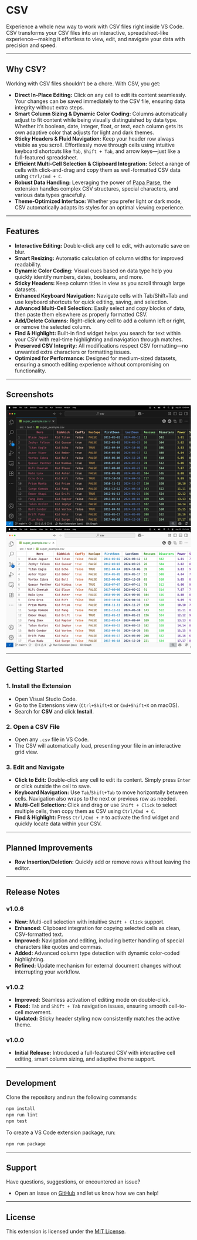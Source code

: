 # **CSV**

Experience a whole new way to work with CSV files right inside VS Code. CSV transforms your CSV files into an interactive, spreadsheet-like experience—making it effortless to view, edit, and navigate your data with precision and speed.

---

## Why CSV?

Working with CSV files shouldn’t be a chore. With CSV, you get:

- **Direct In-Place Editing:** Click on any cell to edit its content seamlessly. Your changes can be saved immediately to the CSV file, ensuring data integrity without extra steps.
- **Smart Column Sizing & Dynamic Color Coding:** Columns automatically adjust to fit content while being visually distinguished by data type. Whether it’s boolean, date, integer, float, or text, each column gets its own adaptive color that adjusts for light and dark themes.
- **Sticky Headers & Fluid Navigation:** Keep your header row always visible as you scroll. Effortlessly move through cells using intuitive keyboard shortcuts like `Tab`, `Shift + Tab`, and arrow keys—just like a full-featured spreadsheet.
- **Efficient Multi-Cell Selection & Clipboard Integration:** Select a range of cells with click-and-drag and copy them as well-formatted CSV data using `Ctrl/Cmd + C`.
- **Robust Data Handling:** Leveraging the power of [Papa Parse](https://www.papaparse.com/), the extension handles complex CSV structures, special characters, and various data types gracefully.
- **Theme-Optimized Interface:** Whether you prefer light or dark mode, CSV automatically adapts its styles for an optimal viewing experience.

---

## Features

- **Interactive Editing:** Double-click any cell to edit, with automatic save on blur.
- **Smart Resizing:** Automatic calculation of column widths for improved readability.
- **Dynamic Color Coding:** Visual cues based on data type help you quickly identify numbers, dates, booleans, and more.
- **Sticky Headers:** Keep column titles in view as you scroll through large datasets.
- **Enhanced Keyboard Navigation:** Navigate cells with Tab/Shift+Tab and use keyboard shortcuts for quick editing, saving, and selection.
- **Advanced Multi-Cell Selection:** Easily select and copy blocks of data, then paste them elsewhere as properly formatted CSV.
- **Add/Delete Columns:** Right-click any cell to add a column left or right, or remove the selected column.
- **Find & Highlight:** Built-in find widget helps you search for text within your CSV with real-time highlighting and navigation through matches.
- **Preserved CSV Integrity:** All modifications respect CSV formatting—no unwanted extra characters or formatting issues.
- **Optimized for Performance:** Designed for medium-sized datasets, ensuring a smooth editing experience without compromising on functionality.

---

## Screenshots

![Dark Theme Screenshot](images/Screenshot_dark.png)
![Light Theme Screenshot](images/Screenshot_light.png)

---

## Getting Started

### 1. Install the Extension

- Open Visual Studio Code.
- Go to the Extensions view (`Ctrl+Shift+X` or `Cmd+Shift+X` on macOS).
- Search for **CSV** and click **Install**.

### 2. Open a CSV File

- Open any `.csv` file in VS Code.
- The CSV will automatically load, presenting your file in an interactive grid view.

### 3. Edit and Navigate

- **Click to Edit:** Double-click any cell to edit its content. Simply press `Enter` or click outside the cell to save.
- **Keyboard Navigation:** Use `Tab`/`Shift+Tab` to move horizontally between cells. Navigation also wraps to the next or previous row as needed.
- **Multi-Cell Selection:** Click and drag or use `Shift + Click` to select multiple cells, then copy them as CSV using `Ctrl/Cmd + C`.
- **Find & Highlight:** Press `Ctrl/Cmd + F` to activate the find widget and quickly locate data within your CSV.

---

## Planned Improvements

- **Row Insertion/Deletion:** Quickly add or remove rows without leaving the editor.

---

## Release Notes

### v1.0.6
- **New:** Multi-cell selection with intuitive `Shift + Click` support.
- **Enhanced:** Clipboard integration for copying selected cells as clean, CSV-formatted text.
- **Improved:** Navigation and editing, including better handling of special characters like quotes and commas.
- **Added:** Advanced column type detection with dynamic color-coded highlighting.
- **Refined:** Update mechanism for external document changes without interrupting your workflow.

### v1.0.2
- **Improved:** Seamless activation of editing mode on double-click.
- **Fixed:** `Tab` and `Shift + Tab` navigation issues, ensuring smooth cell-to-cell movement.
- **Updated:** Sticky header styling now consistently matches the active theme.

### v1.0.0
- **Initial Release:** Introduced a full-featured CSV with interactive cell editing, smart column sizing, and adaptive theme support.

---

## Development

Clone the repository and run the following commands:

```bash
npm install
npm run lint
npm test
```

To create a VS Code extension package, run:

```bash
npm run package
```

---

## Support

Have questions, suggestions, or encountered an issue?
- Open an issue on [GitHub](https://github.com/jonaraphael/csv/issues) and let us know how we can help!

---

## License

This extension is licensed under the [MIT License](LICENSE).
